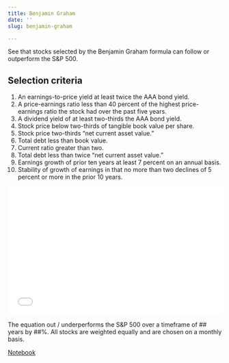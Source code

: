 ```yaml
---
title: Benjamin Graham
date: ''
slug: benjamin-graham

---
```


See that stocks selected by the Benjamin Graham formula can follow or outperform the S&P 500.

<h2>Selection criteria</h2>

1.  An earnings-to-price yield at least twice the AAA bond yield.<br/>
2.  A price-earnings ratio less than 40 percent of the highest price-earnings ratio the stock had over the past five years.<br/>
3.  A dividend yield of at least two-thirds the AAA bond yield.<br/>
4.  Stock price below two-thirds of tangible book value per share.<br/>
5.  Stock price two-thirds “net current asset value.”<br/>
6.  Total debt less than book value.<br/>
7.  Current ratio greater than two.<br/>
8.  Total debt less than twice “net current asset value.”<br/>
9.  Earnings growth of prior ten years at least 7 percent on an annual basis.<br/>
10.  Stability of growth of earnings in that no more than two declines of 5 percent or more in the prior 10 years.<br/>

<iframe width="100%" height="300px" frameborder="0" scrolling="no" src="//plotly.com/\~ayako0/11.embed?link=false&modebar=false&logo=false"></iframe>

The equation out / underperforms the S&P 500 over a timeframe of ## years by ##%. All stocks are weighted equally and are chosen on a monthly basis.

<a href="https://google.com">Notebook</a>
